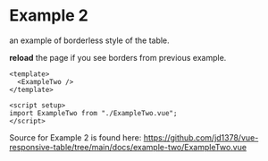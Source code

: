 # Example 2

an example of borderless style of the table.

**reload** the page if you see borders from previous example.

```vue live resizable
<template>
  <ExampleTwo />
</template>

<script setup>
import ExampleTwo from "./ExampleTwo.vue";
</script>
```

Source for Example 2 is found here: <https://github.com/jd1378/vue-responsive-table/tree/main/docs/example-two/ExampleTwo.vue>
